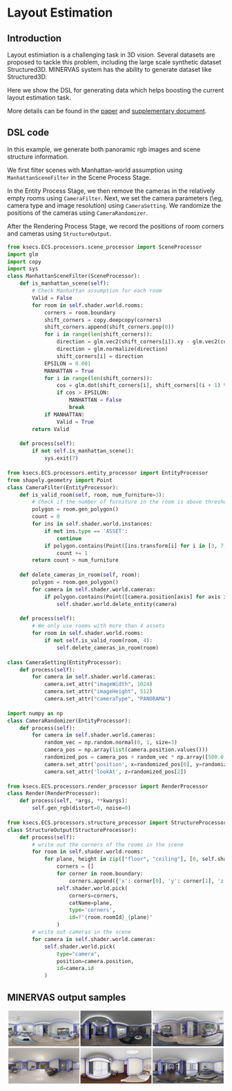 # Layout Estimation

## Introduction

Layout estimiation is a challenging task in 3D vision. Several datasets are proposed to tackle this problem, including the large scale synthetic dataset Structured3D. 
MINERVAS system has the ability to generate dataset like Structured3D.

Here we show the DSL for generating data which helps boosting the current layout estimation task.
<!-- We will show the ability of Minvervas by agumentating the layout estimation task, which obtains state-of-the-art results. -->
More details can be found in the [paper](https://arxiv.org/pdf/2107.06149.pdf) and [supplementary document](https://drive.google.com/file/d/1avGTr44sGrWx_jWiNYEIrp3R7jbNPOgj/view).


## DSL code
<!-- For room layout estimation task, we create a
filter rule using DSL in the Scene Process Stage, and setting
the type of camera as “panorama”. We also use the sampler
of the transform component to randomly move cameras, and
use the output component to write out corner positions and
camera parameters. -->

<!-- 
First, we import some necessary packages.
```python
from ksecs.ECS.processors.scene_processor import SceneProcessor
from ksecs.ECS.processors.entity_processor import EntityProcessor
from ksecs.ECS.processors.pixel_processor import PixelProcessor
from ksecs.ECS.processors.structure_processor import StructureProcessor
import copy
import glm
``` -->

<!-- First, we filter scenes which get rooms with manhattan layout assumption in the Scene Process Stage, as implemented in the `ManhattanSceneFilter`.

In the entity process stage, we first filter cameras in the relative empty rooms as shown in `CameraFilter`.

Then, we setup the camera parameters in `CameraSetting`. We also adopt domain randomization for cameras as shown in `CameraRandomizer`.

After the rendering process stage, we setup customized output for generating information about room structure as shown in `StructureOutput`. -->
In this example, we generate both panoramic rgb images and scene structure information.

 We first filter scenes with Manhattan-world assumption using `ManhattanSceneFilter` in the Scene Process Stage. 
 
 In the Entity Process Stage, we then remove the cameras in the relatively empty rooms using `CameraFilter`. Next, we set the camera parameters (\eg, camera type and image resolution) using `CameraSetting`. 
 We randomize the positions of the cameras using `CameraRandomizer`.
 
 After the Rendering Process Stage, we record the positions of room corners and cameras using `StructureOutput`.

<!-- For this task, we set the type of camera to `PANORAMA` in Entity Process Stage, and output the corner and camera parameters in the Entity Process Stage. -->

```python
from ksecs.ECS.processors.scene_processor import SceneProcessor
import glm
import copy
import sys
class ManhattanSceneFilter(SceneProcessor):
    def is_manhattan_scene(self):
        # Check Manhattan assumption for each room
        Valid = False
        for room in self.shader.world.rooms:
            corners = room.boundary
            shift_corners = copy.deepcopy(corners)
            shift_corners.append(shift_corners.pop(0))
            for i in range(len(shift_corners)):
                direction = glm.vec2(shift_corners[i]).xy - glm.vec2(corners[i]).xy
                direction = glm.normalize(direction)
                shift_corners[i] = direction
            EPSILON = 0.001
            MANHATTAN = True
            for i in range(len(shift_corners)):
                cos = glm.dot(shift_corners[i], shift_corners[(i + 1) % len(shift_corners)])
                if cos > EPSILON:
                    MANHATTAN = False
                    break
            if MANHATTAN:
                Valid = True
        return Valid

    def process(self):
        if not self.is_manhattan_scene():
            sys.exit(7)

from ksecs.ECS.processors.entity_processor import EntityProcessor
from shapely.geometry import Point
class CameraFilter(EntityProcessor):
    def is_valid_room(self, room, num_furniture=3):
        # Check if the number of furniture in the room is above threshold.
        polygon = room.gen_polygon()
        count = 0
        for ins in self.shader.world.instances:
            if not ins.type == 'ASSET':
                continue
            if polygon.contains(Point([ins.transform[i] for i in [3, 7, 11]])):
                count += 1
        return count > num_furniture
    
    def delete_cameras_in_room(self, room):
        polygon = room.gen_polygon()
        for camera in self.shader.world.cameras:
            if polygon.contains(Point([camera.position[axis] for axis in "xyz"])):
                self.shader.world.delete_entity(camera)

    def process(self):
        # We only use rooms with more than 4 assets
        for room in self.shader.world.rooms:
            if not self.is_valid_room(room, 4):
                self.delete_cameras_in_room(room)

class CameraSetting(EntityProcessor):
    def process(self):
        for camera in self.shader.world.cameras:
            camera.set_attr("imageWidth", 1024)
            camera.set_attr("imageHeight", 512)
            camera.set_attr("cameraType", "PANORAMA")

import numpy as np
class CameraRandomizer(EntityProcessor):
    def process(self):
        for camera in self.shader.world.cameras:
            random_vec = np.random.normal(0, 1, size=3)
            camera_pos = np.array(list(camera.position.values()))
            randomized_pos = camera_pos + random_vec * np.array([500.0, 500.0, 50.0])
            camera.set_attr('position', x=randomized_pos[0], y=randomized_pos[1], z=randomized_pos[2])
            camera.set_attr('lookAt', z=randomized_pos[2])

from ksecs.ECS.processors.render_processor import RenderProcessor
class Render(RenderProcessor):
    def process(self, *args, **kwargs):
        self.gen_rgb(distort=0, noise=0)

from ksecs.ECS.processors.structure_processor import StructureProcessor
class StructureOutput(StructureProcessor):
    def process(self):
        # write out the corners of the rooms in the scene
        for room in self.shader.world.rooms:
            for plane, height in zip(["floor", "ceiling"], [0, self.shader.world.levels[0].height]):
                corners = []
                for corner in room.boundary:
                    corners.append({'x': corner[0], 'y': corner[1], 'z': height})
                self.shader.world.pick(
                    corners=corners,
                    catName=plane,
                    type='corners',
                    id=f"{room.roomId}_{plane}"
                )
        # write out cameras in the scene
        for camera in self.shader.world.cameras:
            self.shader.world.pick(
                type="camera",
                position=camera.position,
                id=camera.id
            )
```

## MINERVAS output samples
<!-- TBD. -->
![layout_samples](./../examples_figs/layout_samples.png)
<!-- ## Experimental Setup

In this experiment, we use MatterportLayout [[1, 2]](#1) as the real data. The dataset consists of 1,647 images for training, 190 images for validation, and 458 images for testing. Then, we synthesize 120K panorama images from 80K scenes using our system. Each panorama image corresponds to one room in scenes.
Following [[2]](#2), we adopt four standard metrics: 3D IoU,
2D IoU, RMSE and the accuracy under the threshold (δ1).
We adopt HorizonNet [[3]](#3) as the baseline approach. We use
an Adam optimizer with an initial learning rate of 3 × 10−4
with a polynomial decay policy. We set the mini-batch size
to 24. We also use two training strategies in this experi-
ment, i.e., “r” and “s + r”. In “s + r”, each batch contains
16 images from the real dataset and 8 from the synthetic
dataset. For each strategy, we train the whole network for
30K iterations

## Experiment Results

Results are reported in Table 1. As can be seen, the model trained on both the synthetic and real datasets achieves the best result. After augmenting the synthetic data, the network can predict the corner's position more accurately. Meanwhile, the predicted number of corners is more accurate. It demonstrates that our synthetic data could be used to improve the performance of the network. Qualitative results are shown in Figure 2.

![fig_layout](./../examples_figs/fig_layout.png)
![table_layout](./../examples_figs/table_layout.png) -->
<!-- 
## References
<a id="1">[1]</a> 
Angel X. Chang, Angela Dai, Thomas A. Funkhouser, Maciej Halber, Matthias Nießner, Manolis Savva, Shuran Song, Andy Zeng, and Yinda Zhang. Matterport3d: Learning from RGB-D data in indoor environments. In 3DV, pages 667–676, 2017.

<a id="2">[2]</a> 
Chuhang Zou, Jheng-Wei Su, Chi-Han Peng, Alex Colburn, Qi Shan, Peter Wonka, Hung-Kuo Chu, and Derek Hoiem. Manhattan room layout reconstruction from a single 360 image: A comparative study of state-of-the-art methods. International Journal of Computer Vision, 2021.

<a id="3">[3]</a> 
Cheng Sun, Chi-Wei Hsiao, Min Sun, and Hwann-Tzong Chen. Horizonnet: Learning room layout with 1d representation and pano stretch data augmentation. In CVPR, pages 1047–1056, 2019. -->
